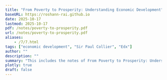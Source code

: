 ```yaml
---
title: "From Poverty to Prosperity: Understanding Economic Development" 
baseURL: https://roshann-rai.github.io
date: 2025-10-17
lastmod: 2025-10-17
pdf: /notes/poverty-to-prosperity.pdf
url: /notes/poverty-to-prosperity.pdf
aliases: 
    - /7/7.html
tags: ["economic development", "Sir Paul Collier", "Edx"]
author: ""
description: "" 
summary: "This includes the notes of From Poverty to Prosperity: Understanding Economic Development course taught by Sir Paul Collier. The course can be learnt from edx.org." 
plotly: true
draft: false
---
```




